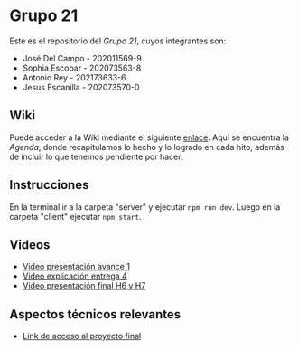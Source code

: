 # Grupo 21

Este es el repositorio del *Grupo 21*, cuyos integrantes son:

* José Del Campo - 202011569-9
* Sophia Escobar - 202073563-8
* Antonio Rey - 202173633-6
* Jesus Escanilla - 202073570-0

## Wiki

Puede acceder a la Wiki mediante el siguiente [enlace](https://github.com/ELGRANJ2014/INF225P201G21/wiki). Aquí se encuentra la *Agenda*, donde recapitulamos lo hecho y lo logrado en cada hito, además de incluir lo que tenemos pendiente por hacer.

## Instrucciones

En la terminal ir a la carpeta "server" y ejecutar `npm run dev`.
Luego en la carpeta "client" ejecutar `npm start`.


## Videos

* [Video presentación avance 1](https://youtu.be/BfPV3qg5CJ0)
* [Video explicación entrega 4](https://youtu.be/Iz90Fn5expw)
* [Video presentación final H6 y H7](https://youtu.be/XOPSyKyjeQM)

## Aspectos técnicos relevantes

* [Link de acceso al proyecto final](https://drive.google.com/file/d/1kL2frnBqTy-c1BkpePZZ8rKZY-3NtaG4/view?usp=sharing)
